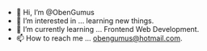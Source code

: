 - 👋 Hi, I’m @ObenGumus
- 👀 I’m interested in ... learning new things.
- 🌱 I’m currently learning ... Frontend Web Development.
- 📫 How to reach me ... obengumus@hotmail.com.

<!---
ObenGumus/ObenGumus is a ✨ special ✨ repository because its `README.md` (this file) appears on your GitHub profile.
You can click the Preview link to take a look at your changes.
--->
